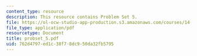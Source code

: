 ```yaml
---
content_type: resource
description: This resource contains Problem Set 5.
file: https://ol-ocw-studio-app-production.s3.amazonaws.com/courses/14-451-macroeconomic-theory-i-spring-2007/762d4797ed1c38f78dc950da32fb5795_probset_5.pdf
file_type: application/pdf
resourcetype: Document
title: probset_5.pdf
uid: 762d4797-ed1c-38f7-8dc9-50da32fb5795
---
```

